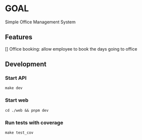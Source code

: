 # GOAL

Simple Office Management System

## Features
[] Office booking: allow employee to book the days going to office

## Development

### Start API
```
make dev
```

### Start web
```
cd ./web && pnpm dev
```

### Run tests with coverage
```
make test_cov
```